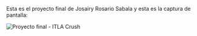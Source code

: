 Esta es el proyecto final de Josairy Rosario Sabala y esta es la captura de pantalla:

![Proyecto final - ITLA Crush](<img width="1474" height="800" alt="image" src="https://github.com/user-attachments/assets/670b3e69-915b-4c9b-9064-3529b3a0f371" />)
